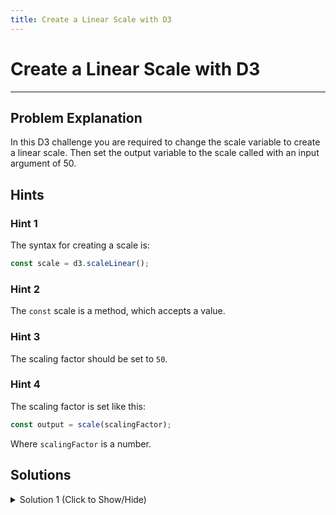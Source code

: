 ```yaml
---
title: Create a Linear Scale with D3
---
```

# Create a Linear Scale with D3

---
## Problem Explanation
In this D3 challenge you are required to change the scale variable to create a linear scale. Then set the output variable to the scale called with an input argument of 50.

## Hints

### Hint 1

The syntax for creating a scale is:
```javascript
const scale = d3.scaleLinear();
```

### Hint 2

The `const` scale is a method, which accepts a value.

### Hint 3

The scaling factor should be set to `50`.

### Hint 4

The scaling factor is set like this:
```javascript
const output = scale(scalingFactor);
```
Where `scalingFactor` is a number.

## Solutions

<details><summary>Solution 1 (Click to Show/Hide)</summary>
To solve this challenge, the `scale` variable has to be re-initialized with a D3 scale ans the scaling factor in the output has to be set to `50`, to do this, change you code to look like this:

```html
<body>
  <script>
    const scale = d3.scaleLinear();
    const output = scale(50);
    d3.select("body")
      .append("h2")
      .text(output);
  </script>
</body>
```
</details>

